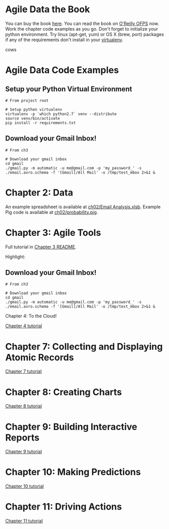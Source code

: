 Agile Data the Book
===================

You can buy the book [here](http://shop.oreilly.com/product/0636920025054.do). You can read the book on [O'Reilly OFPS](http://ofps.oreilly.com/titles/9781449326265/) now. Work the chapter code examples as you go. Don't forget to initialize your python environment. Try linux (apt-get, yum) or OS X (brew, port) packages if any of the requirements don't install in your [virtualenv](http://www.virtualenv.org/en/latest/).

cows

Agile Data Code Examples
========================

Setup your Python Virtual Environment
-------------------------------------

```
# From project root

# Setup python virtualenv
virtualenv -p `which python2.7` venv --distribute
source venv/bin/activate
pip install -r requirements.txt
```

Download your Gmail Inbox!
--------------------------

```
# From ch3

# Download your gmail inbox
cd gmail
./gmail.py -m automatic -u me@gmail.com -p 'my_password_' -s ./email.avro.schema -f '[Gmail]/All Mail' -o /tmp/test_mbox 2>&1 &
```

Chapter 2: Data
===============

An example spreadsheet is available at [ch02/Email Analysis.xlsb](https://github.com/rjurney/Agile_Data_Code/blob/master/ch02/Email%20Analysis.xlsb). Example Pig code is available at [ch02/probability.pig](https://github.com/rjurney/Agile_Data_Code/blob/master/ch02/probability.pig).

Chapter 3: Agile Tools
======================

Full tutorial in [Chapter 3 README](https://github.com/rjurney/Agile_Data_Code/tree/master/ch03).

Highlight:

Download your Gmail Inbox!
--------------------------

```
# From ch3

# Download your gmail inbox
cd gmail
./gmail.py -m automatic -u me@gmail.com -p 'my_password_' -s ./email.avro.schema -f '[Gmail]/All Mail' -o /tmp/test_mbox 2>&1 &
```

Chapter 4: To the Cloud!

[Chapter 4 tutorial](https://github.com/rjurney/Agile_Data_Code/tree/master/ch04)

Chapter 7: Collecting and Displaying Atomic Records
===================================================

[Chapter 7 tutorial](https://github.com/rjurney/Agile_Data_Code/tree/master/ch07)

Chapter 8: Creating Charts
==========================

[Chapter 8 tutorial](https://github.com/rjurney/Agile_Data_Code/tree/master/ch08)

Chapter 9: Building Interactive Reports
=======================================

[Chapter 9 tutorial](https://github.com/rjurney/Agile_Data_Code/tree/master/ch09)

Chapter 10: Making Predictions
==============================

[Chapter 10 tutorial](https://github.com/rjurney/Agile_Data_Code/tree/master/ch10)

Chapter 11: Driving Actions
===========================

[Chapter 11 tutorial](https://github.com/rjurney/Agile_Data_Code/tree/master/ch11)
